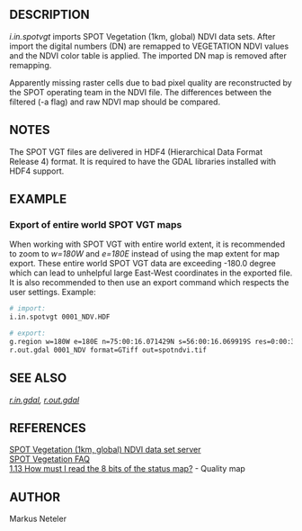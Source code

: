 ## DESCRIPTION

*i.in.spotvgt* imports SPOT Vegetation (1km, global) NDVI data sets.
After import the digital numbers (DN) are remapped to VEGETATION NDVI
values and the NDVI color table is applied. The imported DN map is
removed after remapping.

Apparently missing raster cells due to bad pixel quality are
reconstructed by the SPOT operating team in the NDVI file. The
differences between the filtered (-a flag) and raw NDVI map should be
compared.

## NOTES

The SPOT VGT files are delivered in HDF4 (Hierarchical Data Format
Release 4) format. It is required to have the GDAL libraries installed
with HDF4 support.

## EXAMPLE

### Export of entire world SPOT VGT maps

When working with SPOT VGT with entire world extent, it is recommended
to zoom to *w=180W* and *e=180E* instead of using the map extent for map
export. These entire world SPOT VGT data are exceeding -180.0 degree
which can lead to unhelpful large East-West coordinates in the exported
file. It is also recommended to then use an export command which
respects the user settings. Example:

```sh
# import:
i.in.spotvgt 0001_NDV.HDF

# export:
g.region w=180W e=180E n=75:00:16.071429N s=56:00:16.069919S res=0:00:32.142857 -p
r.out.gdal 0001_NDV format=GTiff out=spotndvi.tif
```

## SEE ALSO

*[r.in.gdal](r.in.gdal.md), [r.out.gdal](r.out.gdal.md)*

## REFERENCES

[SPOT Vegetation (1km, global) NDVI data set
server](http://free.vgt.vito.be/)  
[SPOT Vegetation FAQ](http://www.vgt.vito.be/faqnew/index.html)  
[1.13 How must I read the 8 bits of the status
map?](http://www.vgt.vito.be/faqnew/) - Quality map

## AUTHOR

Markus Neteler
